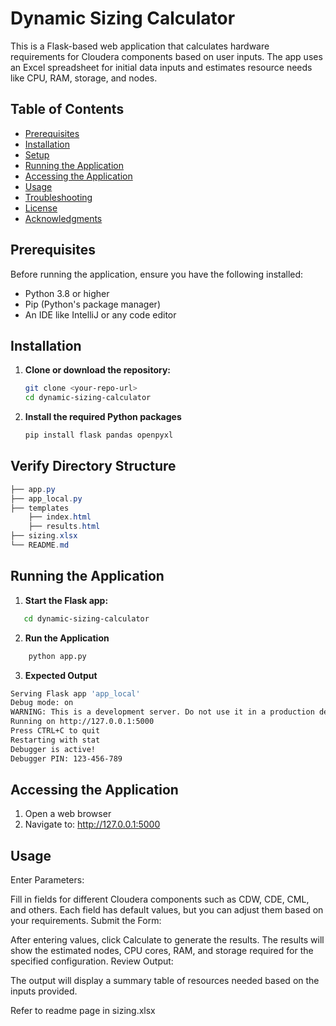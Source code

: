 # Dynamic Sizing Calculator

This is a Flask-based web application that calculates hardware requirements for Cloudera components based on user inputs. The app uses an Excel spreadsheet for initial data inputs and estimates resource needs like CPU, RAM, storage, and nodes.

## Table of Contents
- [Prerequisites](#prerequisites)
- [Installation](#installation)
- [Setup](#setup)
- [Running the Application](#running-the-application)
- [Accessing the Application](#accessing-the-application)
- [Usage](#usage)
- [Troubleshooting](#troubleshooting)
- [License](#license)
- [Acknowledgments](#acknowledgments)

## Prerequisites
Before running the application, ensure you have the following installed:
- Python 3.8 or higher
- Pip (Python's package manager)
- An IDE like IntelliJ or any code editor

## Installation

1. **Clone or download the repository:**
   ```bash
   git clone <your-repo-url>
   cd dynamic-sizing-calculator
2. **Install the required Python packages**
   ```bash
   pip install flask pandas openpyxl

## Verify Directory Structure

``` csharp dynamic-sizing-calculator/
├── app.py
├── app_local.py
├── templates
    ├── index.html
    ├── results.html 
├── sizing.xlsx
└── README.md
```
## Running the Application

1. **Start the Flask app:**
```bash 
   cd dynamic-sizing-calculator
```

2. **Run the Application**
```bash
    python app.py
```
3. **Expected Output**
```bash
Serving Flask app 'app_local'
Debug mode: on
WARNING: This is a development server. Do not use it in a production deployment. Use a production WSGI server instead.
Running on http://127.0.0.1:5000
Press CTRL+C to quit
Restarting with stat
Debugger is active!
Debugger PIN: 123-456-789
```
## Accessing the Application

1. Open a web browser
2. Navigate to: http://127.0.0.1:5000

## Usage
Enter Parameters:

Fill in fields for different Cloudera components such as CDW, CDE, CML, and others.
Each field has default values, but you can adjust them based on your requirements.
Submit the Form:

After entering values, click Calculate to generate the results.
The results will show the estimated nodes, CPU cores, RAM, and storage required for the specified configuration.
Review Output:

The output will display a summary table of resources needed based on the inputs provided.

Refer to readme page in sizing.xlsx
